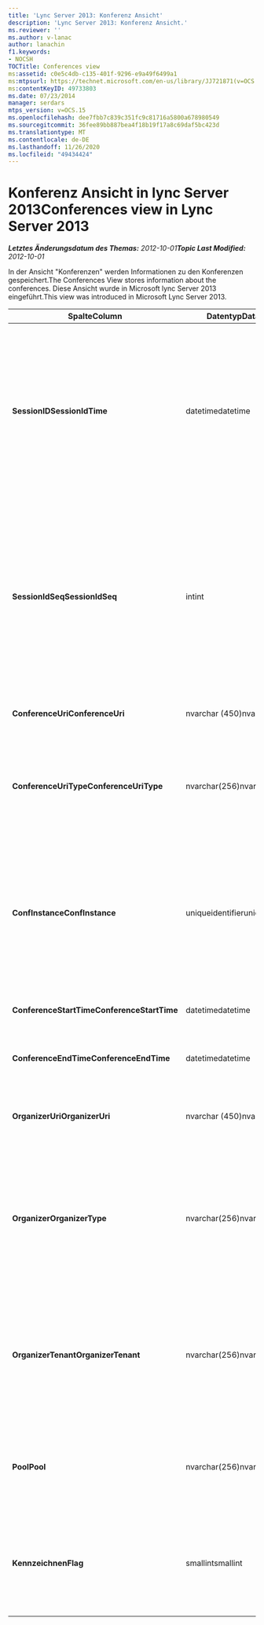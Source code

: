 ```yaml
---
title: 'Lync Server 2013: Konferenz Ansicht'
description: 'Lync Server 2013: Konferenz Ansicht.'
ms.reviewer: ''
ms.author: v-lanac
author: lanachin
f1.keywords:
- NOCSH
TOCTitle: Conferences view
ms:assetid: c0e5c4db-c135-401f-9296-e9a49f6499a1
ms:mtpsurl: https://technet.microsoft.com/en-us/library/JJ721871(v=OCS.15)
ms:contentKeyID: 49733803
ms.date: 07/23/2014
manager: serdars
mtps_version: v=OCS.15
ms.openlocfilehash: dee7fbb7c839c351fc9c81716a5800a678980549
ms.sourcegitcommit: 36fee89bb887bea4f18b19f17a8c69daf5bc423d
ms.translationtype: MT
ms.contentlocale: de-DE
ms.lasthandoff: 11/26/2020
ms.locfileid: "49434424"
---
```

# <a name="conferences-view-in-lync-server-2013"></a><span data-ttu-id="43f92-103">Konferenz Ansicht in lync Server 2013</span><span class="sxs-lookup"><span data-stu-id="43f92-103">Conferences view in Lync Server 2013</span></span>

<div data-xmlns="http://www.w3.org/1999/xhtml">

<div class="topic" data-xmlns="http://www.w3.org/1999/xhtml" data-msxsl="urn:schemas-microsoft-com:xslt" data-cs="https://msdn.microsoft.com/">

<div data-asp="https://msdn2.microsoft.com/asp">



</div>

<div id="mainSection">

<div id="mainBody"><span data-ttu-id="43f92-104">

<span> </span></span><span class="sxs-lookup"><span data-stu-id="43f92-104">

<span> </span></span></span>

<span data-ttu-id="43f92-105">_**Letztes Änderungsdatum des Themas:** 2012-10-01_</span><span class="sxs-lookup"><span data-stu-id="43f92-105">_**Topic Last Modified:** 2012-10-01_</span></span>

<span data-ttu-id="43f92-106">In der Ansicht "Konferenzen" werden Informationen zu den Konferenzen gespeichert.</span><span class="sxs-lookup"><span data-stu-id="43f92-106">The Conferences View stores information about the conferences.</span></span> <span data-ttu-id="43f92-107">Diese Ansicht wurde in Microsoft lync Server 2013 eingeführt.</span><span class="sxs-lookup"><span data-stu-id="43f92-107">This view was introduced in Microsoft Lync Server 2013.</span></span>


<table>
<colgroup>
<col style="width: 33%" />
<col style="width: 33%" />
<col style="width: 33%" />
</colgroup>
<thead>
<tr class="header">
<th><span data-ttu-id="43f92-108">Spalte</span><span class="sxs-lookup"><span data-stu-id="43f92-108">Column</span></span></th>
<th><span data-ttu-id="43f92-109">Datentyp</span><span class="sxs-lookup"><span data-stu-id="43f92-109">Data Type</span></span></th>
<th><span data-ttu-id="43f92-110">Details</span><span class="sxs-lookup"><span data-stu-id="43f92-110">Details</span></span></th>
</tr>
</thead>
<tbody>
<tr class="odd">
<td><p><span data-ttu-id="43f92-111"><strong>SessionID</strong></span><span class="sxs-lookup"><span data-stu-id="43f92-111"><strong>SessionIdTime</strong></span></span></p></td>
<td><p><span data-ttu-id="43f92-112">datetime</span><span class="sxs-lookup"><span data-stu-id="43f92-112">datetime</span></span></p></td>
<td><p><span data-ttu-id="43f92-113">Uhrzeit der Sitzungsanforderung.</span><span class="sxs-lookup"><span data-stu-id="43f92-113">Time of session request.</span></span> <span data-ttu-id="43f92-114">Wird in Verbindung mit SessionIdSeq verwendet, um eine Sitzung eindeutig zu identifizieren.</span><span class="sxs-lookup"><span data-stu-id="43f92-114">Used in conjunction with SessionIdSeq to uniquely identify a session.</span></span> <span data-ttu-id="43f92-115">Weitere Informationen finden Sie <a href="lync-server-2013-dialogs-table.md">in der Tabelle Dialogfelder in lync Server 2013</a> .</span><span class="sxs-lookup"><span data-stu-id="43f92-115">See the <a href="lync-server-2013-dialogs-table.md">Dialogs table in Lync Server 2013</a> for more information.</span></span></p></td>
</tr>
<tr class="even">
<td><p><span data-ttu-id="43f92-116"><strong>SessionIdSeq</strong></span><span class="sxs-lookup"><span data-stu-id="43f92-116"><strong>SessionIdSeq</strong></span></span></p></td>
<td><p><span data-ttu-id="43f92-117">int</span><span class="sxs-lookup"><span data-stu-id="43f92-117">int</span></span></p></td>
<td><p><span data-ttu-id="43f92-118">Die ID-Nummer, um die Sitzung zu identifizieren.</span><span class="sxs-lookup"><span data-stu-id="43f92-118">ID number to identify the session.</span></span> <span data-ttu-id="43f92-119">Wird in Verbindung mit SessionID-Mal verwendet, um eine Sitzung eindeutig zu identifizieren.</span><span class="sxs-lookup"><span data-stu-id="43f92-119">Used in conjunction with SessionIdTime to uniquely identify a session.</span></span> <span data-ttu-id="43f92-120">Weitere Informationen finden Sie <a href="lync-server-2013-dialogs-table.md">in der Tabelle Dialogfelder in lync Server 2013</a> .</span><span class="sxs-lookup"><span data-stu-id="43f92-120">See the <a href="lync-server-2013-dialogs-table.md">Dialogs table in Lync Server 2013</a> for more information.</span></span></p></td>
</tr>
<tr class="odd">
<td><p><span data-ttu-id="43f92-121"><strong>ConferenceUri</strong></span><span class="sxs-lookup"><span data-stu-id="43f92-121"><strong>ConferenceUri</strong></span></span></p></td>
<td><p><span data-ttu-id="43f92-122">nvarchar (450)</span><span class="sxs-lookup"><span data-stu-id="43f92-122">nvarchar(450)</span></span></p></td>
<td><p><span data-ttu-id="43f92-123">URI für die Konferenz.</span><span class="sxs-lookup"><span data-stu-id="43f92-123">URI for the conference.</span></span></p></td>
</tr>
<tr class="even">
<td><p><span data-ttu-id="43f92-124"><strong>ConferenceUriType</strong></span><span class="sxs-lookup"><span data-stu-id="43f92-124"><strong>ConferenceUriType</strong></span></span></p></td>
<td><p><span data-ttu-id="43f92-125">nvarchar(256)</span><span class="sxs-lookup"><span data-stu-id="43f92-125">nvarchar(256)</span></span></p></td>
<td><p><span data-ttu-id="43f92-126">Der Typ des Konferenz-URIs.</span><span class="sxs-lookup"><span data-stu-id="43f92-126">Type of the conference URI.</span></span> <span data-ttu-id="43f92-127">Weitere Informationen finden Sie <a href="lync-server-2013-uritypes-table.md">in der UriTypes-Tabelle in lync Server 2013</a> .</span><span class="sxs-lookup"><span data-stu-id="43f92-127">See the <a href="lync-server-2013-uritypes-table.md">UriTypes table in Lync Server 2013</a> for more information.</span></span></p></td>
</tr>
<tr class="odd">
<td><p><span data-ttu-id="43f92-128"><strong>ConfInstance</strong></span><span class="sxs-lookup"><span data-stu-id="43f92-128"><strong>ConfInstance</strong></span></span></p></td>
<td><p><span data-ttu-id="43f92-129">uniqueidentifier</span><span class="sxs-lookup"><span data-stu-id="43f92-129">uniqueidentifier</span></span></p></td>
<td><p><span data-ttu-id="43f92-130">Wird für wiederkehrende Konferenzen verwendet.</span><span class="sxs-lookup"><span data-stu-id="43f92-130">Used for recurring conferences.</span></span> <span data-ttu-id="43f92-131">Jede Instanz einer Besprechungsserie hat dieselbe ConferenceUri, aber eine andere ConfInstance.</span><span class="sxs-lookup"><span data-stu-id="43f92-131">Each instance of a recurring conference has the same ConferenceUri but a different ConfInstance.</span></span></p></td>
</tr>
<tr class="even">
<td><p><span data-ttu-id="43f92-132"><strong>ConferenceStartTime</strong></span><span class="sxs-lookup"><span data-stu-id="43f92-132"><strong>ConferenceStartTime</strong></span></span></p></td>
<td><p><span data-ttu-id="43f92-133">datetime</span><span class="sxs-lookup"><span data-stu-id="43f92-133">datetime</span></span></p></td>
<td><p><span data-ttu-id="43f92-134">Startzeit für die Konferenz.</span><span class="sxs-lookup"><span data-stu-id="43f92-134">Starting time for the conference.</span></span></p></td>
</tr>
<tr class="odd">
<td><p><span data-ttu-id="43f92-135"><strong>ConferenceEndTime</strong></span><span class="sxs-lookup"><span data-stu-id="43f92-135"><strong>ConferenceEndTime</strong></span></span></p></td>
<td><p><span data-ttu-id="43f92-136">datetime</span><span class="sxs-lookup"><span data-stu-id="43f92-136">datetime</span></span></p></td>
<td><p><span data-ttu-id="43f92-137">Endzeit für die Konferenz.</span><span class="sxs-lookup"><span data-stu-id="43f92-137">Ending time for the conference.</span></span></p></td>
</tr>
<tr class="even">
<td><p><span data-ttu-id="43f92-138"><strong>OrganizerUri</strong></span><span class="sxs-lookup"><span data-stu-id="43f92-138"><strong>OrganizerUri</strong></span></span></p></td>
<td><p><span data-ttu-id="43f92-139">nvarchar (450)</span><span class="sxs-lookup"><span data-stu-id="43f92-139">nvarchar(450)</span></span></p></td>
<td><p><span data-ttu-id="43f92-140">Der URI des Benutzers, der die Konferenz organisiert hat.</span><span class="sxs-lookup"><span data-stu-id="43f92-140">URI of the user who organized the conference.</span></span></p></td>
</tr>
<tr class="odd">
<td><p><span data-ttu-id="43f92-141"><strong>Organizer</strong></span><span class="sxs-lookup"><span data-stu-id="43f92-141"><strong>OrganizerType</strong></span></span></p></td>
<td><p><span data-ttu-id="43f92-142">nvarchar(256)</span><span class="sxs-lookup"><span data-stu-id="43f92-142">nvarchar(256)</span></span></p></td>
<td><p><span data-ttu-id="43f92-143">Der Typ des URIs des Benutzers, der die Konferenz organisiert hat.</span><span class="sxs-lookup"><span data-stu-id="43f92-143">Type of URI of the user who organized the conference.</span></span> <span data-ttu-id="43f92-144">Weitere Informationen finden Sie <a href="lync-server-2013-uritypes-table.md">in der UriTypes-Tabelle in lync Server 2013</a> .</span><span class="sxs-lookup"><span data-stu-id="43f92-144">See the <a href="lync-server-2013-uritypes-table.md">UriTypes table in Lync Server 2013</a> for more information.</span></span></p></td>
</tr>
<tr class="even">
<td><p><span data-ttu-id="43f92-145"><strong>OrganizerTenant</strong></span><span class="sxs-lookup"><span data-stu-id="43f92-145"><strong>OrganizerTenant</strong></span></span></p></td>
<td><p><span data-ttu-id="43f92-146">nvarchar(256)</span><span class="sxs-lookup"><span data-stu-id="43f92-146">nvarchar(256)</span></span></p></td>
<td><p><span data-ttu-id="43f92-147">Der Mandant des Benutzers, der die Konferenz organisiert hat.</span><span class="sxs-lookup"><span data-stu-id="43f92-147">Tenant of the user who organized the conference.</span></span> <span data-ttu-id="43f92-148">Weitere Informationen finden Sie <a href="lync-server-2013-tenants-table.md">in der Tabelle Mandanten in lync Server 2013</a> .</span><span class="sxs-lookup"><span data-stu-id="43f92-148">See the <a href="lync-server-2013-tenants-table.md">Tenants table in Lync Server 2013</a> for more information.</span></span></p></td>
</tr>
<tr class="odd">
<td><p><span data-ttu-id="43f92-149"><strong>Pool</strong></span><span class="sxs-lookup"><span data-stu-id="43f92-149"><strong>Pool</strong></span></span></p></td>
<td><p><span data-ttu-id="43f92-150">nvarchar(256)</span><span class="sxs-lookup"><span data-stu-id="43f92-150">nvarchar(256)</span></span></p></td>
<td><p><span data-ttu-id="43f92-151">Vollständig qualifizierter Domänenname des Pools, in dem die Konferenz gehostet wurde.</span><span class="sxs-lookup"><span data-stu-id="43f92-151">Fully qualified domain name of the pool that hosted the conference.</span></span></p></td>
</tr>
<tr class="even">
<td><p><span data-ttu-id="43f92-152"><strong>Kennzeichnen</strong></span><span class="sxs-lookup"><span data-stu-id="43f92-152"><strong>Flag</strong></span></span></p></td>
<td><p><span data-ttu-id="43f92-153">smallint</span><span class="sxs-lookup"><span data-stu-id="43f92-153">smallint</span></span></p></td>
<td><p><span data-ttu-id="43f92-154">Bitmaske, die Konferenz Attribute enthält.</span><span class="sxs-lookup"><span data-stu-id="43f92-154">Bit mask that contains Conference Attributes.</span></span> <span data-ttu-id="43f92-155">Mögliche Werte:</span><span class="sxs-lookup"><span data-stu-id="43f92-155">Possible values are:</span></span></p>
<p><span data-ttu-id="43f92-156">0X01 – synthetische Transaktion</span><span class="sxs-lookup"><span data-stu-id="43f92-156">0X01 – Synthetic Transaction</span></span></p></td>
</tr>
</tbody>
</table><span data-ttu-id="43f92-157">


</div>

<span> </span>

</div>

</div>

</span><span class="sxs-lookup"><span data-stu-id="43f92-157">


</div>

<span> </span>

</div>

</div>

</span></span></div>

